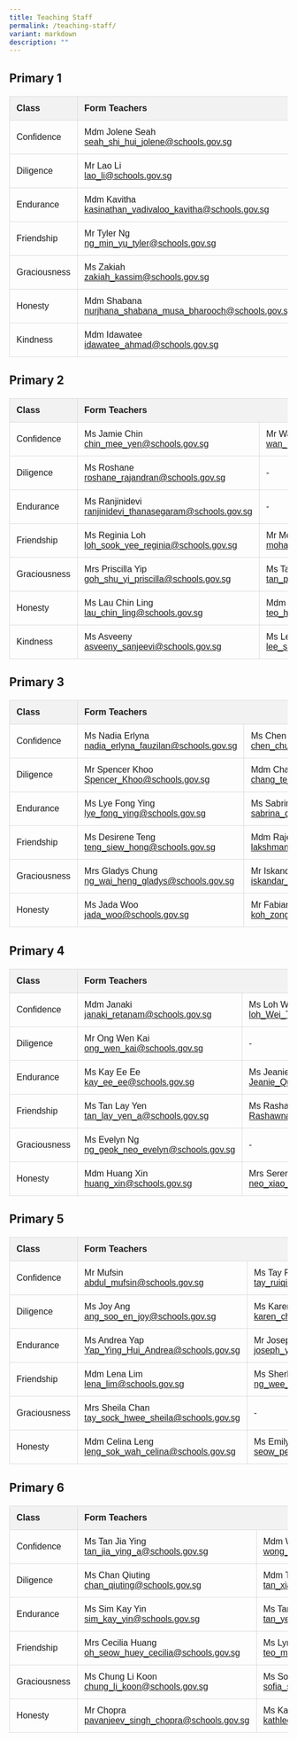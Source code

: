 ```yaml
---
title: Teaching Staff
permalink: /teaching-staff/
variant: markdown
description: ""
---
```

<h2>Primary 1</h2>

<table>
  <tbody>
    <tr>
      <th>Class</th>
      <th colspan="3">Form Teachers</th>
    </tr>
    <tr>
      <td>Confidence</td>
      <td>
        Mdm Jolene Seah<br>
        <a href="mailto:seah_shi_hui_jolene@schools.gov.sg">seah_shi_hui_jolene@schools.gov.sg</a>
      </td>
      <td>
        Ms Aisyah<br>
        <a href="mailto:irniaisyah_mohamed_ambri@schools.gov.sg">irniaisyah_mohamed_ambri@schools.gov.sg</a>
      </td>
      <td>
        Ms Lau<br>
        <a href="mailto:lau_chet_ying@schools.gov.sg">lau_chet_ying@schools.gov.sg</a>
      </td>
    </tr>
    <tr>
      <td>Diligence</td>
      <td>
        Mr Lao Li<br>
        <a href="mailto:lao_li@schools.gov.sg">lao_li@schools.gov.sg</a>
      </td>
      <td>
        Ms Bernadette Kor<br>
        <a href="mailto:bernadette_kor_hong_yin@schools.gov.sg">bernadette_kor_hong_yin@schools.gov.sg</a>
      </td>
      <td></td>
    </tr>
    <tr>
      <td>Endurance</td>
      <td>
        Mdm Kavitha<br>
        <a href="mailto:kasinathan_vadivaloo_kavitha@schools.gov.sg">kasinathan_vadivaloo_kavitha@schools.gov.sg</a>
      </td>
      <td>
        Miss Gladys Soh<br>
        <a href="mailto:soh_kang_hwee_gladys@schools.gov.sg">soh_kang_hwee_gladys@schools.gov.sg</a>
      </td>
      <td></td>
    </tr>
    <tr>
      <td>Friendship</td>
      <td>
        Mr Tyler Ng<br>
        <a href="mailto:ng_min_yu_tyler@schools.gov.sg">ng_min_yu_tyler@schools.gov.sg</a>
      </td>
      <td>
        Mdm Ler Shiaw Han<br>
        <a href="mailto:Ler_Shiaw_Han@schools.gov.sg">Ler_Shiaw_Han@schools.gov.sg</a>
      </td>
      <td></td>
    </tr>
    <tr>
      <td>Graciousness</td>
      <td>
        Ms Zakiah<br>
        <a href="mailto:zakiah_kassim@schools.gov.sg">zakiah_kassim@schools.gov.sg</a>
      </td>
      <td>
        Ms Angeles Kee<br>
        <a href="mailto:kee_angeles@schools.gov.sg">kee_angeles@schools.gov.sg</a>
      </td>
      <td>
        Ms Aisah<br>
        <a href="mailto:aisah_mansor_a@schools.gov.sg">aisah_mansor_a@schools.gov.sg</a>
      </td>
    </tr>
    <tr>
      <td>Honesty</td>
      <td>
        Mdm Shabana<br>
        <a href="mailto:nurjhana_shabana_musa_bharooch@schools.gov.sg">nurjhana_shabana_musa_bharooch@schools.gov.sg</a>
      </td>
      <td>
        Mr Nathaniel Ng<br>
        <a href="mailto:ng_jun_ting_Nathaniel@schools.gov.sg">ng_jun_ting_Nathaniel@schools.gov.sg</a>
      </td>
      <td></td>
    </tr>
    <tr>
      <td>Kindness</td>
      <td>
        Mdm Idawatee<br>
        <a href="mailto:idawatee_ahmad@schools.gov.sg">idawatee_ahmad@schools.gov.sg</a>
      </td>
      <td>
        Mdm Bai Yimeng<br>
        <a href="mailto:bai_yimeng@schools.gov.sg">bai_yimeng@schools.gov.sg</a>
      </td>
      <td></td>
    </tr>
  </tbody>
</table>













 


  <title>Class Form Teachers</title>
  <style>
    table {
      border-collapse: collapse;
      width: 100%;
      font-family: sans-serif;
    }
    th, td {
      border: 1px solid #ddd;
      padding: 12px;
      text-align: left;
    }
    th {
      background-color: #f2f2f2;
      font-weight: bold;
    }
    h2 {
      margin-bottom: 20px;
    }
  </style>



<h2>Primary 2</h2>

<table>
  <tbody><tr>
    <th>Class</th>
    <th colspan="2">Form Teachers</th>
  </tr>
  <tr>
    <td>Confidence</td>
    <td>
      Ms Jamie Chin<br>
      <a href="mailto:chin_mee_yen@schools.gov.sg">chin_mee_yen@schools.gov.sg</a>
    </td>
    <td>
      Mr Wan Jiajun<br>
      <a href="mailto:wan_jiajun@schools.gov.sg">wan_jiajun@schools.gov.sg</a>
    </td>
  </tr>
  <tr>
    <td>Diligence</td>
    <td>
      Ms Roshane<br>
      <a href="mailto:roshane_rajandran@schools.gov.sg">roshane_rajandran@schools.gov.sg</a>
    </td>
    <td>
      -
    </td>
  </tr>
  <tr>
    <td>Endurance</td>
    <td>
      Ms Ranjinidevi<br>
      <a href="mailto:ranjinidevi_thanasegaram@schools.gov.sg">ranjinidevi_thanasegaram@schools.gov.sg</a>
    </td>
    <td>
      -
    </td>
  </tr>
  <tr>
    <td>Friendship</td>
    <td>
      Ms Reginia Loh<br>
      <a href="mailto:loh_sook_yee_reginia@schools.gov.sg">loh_sook_yee_reginia@schools.gov.sg</a>
    </td>
    <td>
      Mr Mohamed Saddiq<br>
      <a href="mailto:mohamed_saddiq_b_mohamed@schools.gov.sg">mohamed_saddiq_b_mohamed@schools.gov.sg</a>
    </td>
  </tr>
  <tr>
    <td>Graciousness</td>
    <td>
      Mrs Priscilla Yip<br>
      <a href="mailto:goh_shu_yi_priscilla@schools.gov.sg">goh_shu_yi_priscilla@schools.gov.sg</a>
    </td>
    <td>
      Ms Tan Pin Ru<br>
      <a href="mailto:tan_pin_ru_a@schools.gov.sg">tan_pin_ru_a@schools.gov.sg</a>
    </td>
  </tr>
  <tr>
    <td>Honesty</td>
    <td>
      Ms Lau Chin Ling<br>
      <a href="mailto:lau_chin_ling@schools.gov.sg">lau_chin_ling@schools.gov.sg</a>
    </td>
    <td>
      Mdm Teo Hui Xin<br>
      <a href="mailto:teo_hui_xin@schools.gov.sg">teo_hui_xin@schools.gov.sg</a>
    </td>
  </tr>
  <tr>
    <td>Kindness</td>
    <td>
      Ms Asveeny<br>
      <a href="mailto:asveeny_sanjeevi@schools.gov.sg">asveeny_sanjeevi@schools.gov.sg</a>
    </td>
    <td>
      Ms Lee Seow Yian<br>
      <a href="mailto:lee_seow_yian@schools.gov.sg">lee_seow_yian@schools.gov.sg</a>
    </td>
  </tr>
</tbody></table>










  <title>Class Form Teachers</title>
  <style>
    table {
      border-collapse: collapse;
      width: 100%;
      font-family: sans-serif;
    }
    th, td {
      border: 1px solid #ddd;
      padding: 12px;
      text-align: left;
    }
    th {
      background-color: #f2f2f2;
      font-weight: bold;
    }
    h2 {
      margin-bottom: 20px;
    }
  </style>



<h2>Primary 3</h2>

<table>
  <tbody><tr>
    <th>Class</th>
    <th colspan="2">Form Teachers</th>
  </tr>
  <tr>
    <td>Confidence</td>
    <td>
      Ms Nadia Erlyna<br>
      <a href="mailto:nadia_erlyna_fauzilan@schools.gov.sg">nadia_erlyna_fauzilan@schools.gov.sg</a>
    </td>
    <td>
      Ms Chen Chueh Ching<br>
      <a href="mailto:chen_chueh_ching@schools.gov.sg">chen_chueh_ching@schools.gov.sg</a>
    </td>
  </tr>
  <tr>
    <td>Diligence</td>
    <td>
      Mr Spencer Khoo <br>
			<a href="mailto:Spencer_Khoo@schools.gov.sg">Spencer_Khoo@schools.gov.sg</a>
    </td>
    <td>
      Mdm Chang Te Fang<br>
      <a href="mailto:chang_te_fang@schools.gov.sg">chang_te_fang@schools.gov.sg</a>
    </td>
  </tr>
  <tr>
    <td>Endurance</td>
    <td>
      Ms Lye Fong Ying<br>
      <a href="mailto:lye_fong_ying@schools.gov.sg">lye_fong_ying@schools.gov.sg</a>
    </td>
    <td>
      Ms Sabrina Choo<br>
      <a href="mailto:sabrina_choo_pei_hoon_a@schools.gov.sg">sabrina_choo_pei_hoon_a@schools.gov.sg</a>
    </td>
  </tr>
  <tr>
    <td>Friendship</td>
    <td>
      Ms Desirene Teng<br>
      <a href="mailto:teng_siew_hong@schools.gov.sg">teng_siew_hong@schools.gov.sg</a>
    </td>
    <td>
      Mdm Rajes<br>
      <a href="mailto:lakshmanan_rajeswari@schools.gov.sg">lakshmanan_rajeswari@schools.gov.sg</a>
    </td>
  </tr>
  <tr>
    <td>Graciousness</td>
    <td>
      Mrs Gladys Chung<br>
      <a href="mailto:ng_wai_heng_gladys@schools.gov.sg">ng_wai_heng_gladys@schools.gov.sg</a>
    </td>
    <td>
      Mr Iskandar<br>
      <a href="mailto:iskandar_dzulkarnain_b_isnin@schools.gov.sg">iskandar_dzulkarnain_b_isnin@schools.gov.sg</a>
    </td>
  </tr>
  <tr>
    <td>Honesty</td>
    <td>
      Ms Jada Woo<br>
      <a href="mailto:jada_woo@schools.gov.sg">jada_woo@schools.gov.sg</a>
    </td>
    <td>
      Mr Fabian Koh<br>
      <a href="mailto:koh_zong_cheng_fabian@schools.gov.sg">koh_zong_cheng_fabian@schools.gov.sg</a>
    </td>
  </tr>
</tbody></table>













  <title>Class Form Teachers</title>
  <style>
    table {
      border-collapse: collapse;
      width: 100%;
      font-family: sans-serif;
    }
    th, td {
      border: 1px solid #ddd;
      padding: 12px;
      text-align: left;
    }
    th {
      background-color: #f2f2f2;
      font-weight: bold;
    }
    h2 {
      margin-bottom: 20px;
    }
  </style>



<h2>Primary 4</h2>

<table>
  <tbody><tr>
    <th>Class</th>
    <th colspan="2">Form Teachers</th>
  </tr>
  <tr>
    <td>Confidence</td>
    <td>
      Mdm Janaki<br>
      <a href="mailto:janaki_retanam@schools.gov.sg">janaki_retanam@schools.gov.sg</a>
    </td>
 <td>
      Ms Loh Wei Ting<br>
      <a href="mailto:loh_Wei_Ting_A@schools.gov.sg">loh_Wei_Ting_A@schools.gov.sg</a>
    </td>
  </tr>
  <tr>
    <td>Diligence</td>
    <td>
      Mr Ong Wen Kai<br>
      <a href="mailto:ong_wen_kai@schools.gov.sg">ong_wen_kai@schools.gov.sg</a>
    </td>
    <td>
 -
    </td>
  </tr>
  <tr>
    <td>Endurance</td>
		    <td>
      Ms Kay Ee Ee<br>
      <a href="mailto:kay_ee_ee@schools.gov.sg">kay_ee_ee@schools.gov.sg</a>
    </td>
    <td>
      Ms Jeanie Quek<br>
      <a href="mailto:Jeanie_Quek_Jun_Li@schools.gov.sg">Jeanie_Quek_Jun_Li@schools.gov.sg</a>
    </td>
  </tr>
  <tr>
    <td>Friendship</td>
   <td>
      Ms Tan Lay Yen<br>
      <a href="mailto:tan_lay_yen_a@schools.gov.sg">tan_lay_yen_a@schools.gov.sg</a>
    </td>
    <td>
      Ms Rashawna<br>
      <a href="mailto:Rashawna_Harminder_Singh@schools.gov.sg">Rashawna_Harminder_Singh@schools.gov.sg</a>
    </td>
  </tr>
  <tr>
    <td>Graciousness</td>
    <td>
      Ms Evelyn Ng<br>
      <a href="mailto:ng_geok_neo_evelyn@schools.gov.sg">ng_geok_neo_evelyn@schools.gov.sg</a>
    </td>
    <td>
   -
    </td>
  </tr>
  <tr>
    <td>Honesty</td>
    <td>
      Mdm Huang Xin<br>
      <a href="mailto:huang_xin@schools.gov.sg">huang_xin@schools.gov.sg</a>
    </td>
    <td>
      Mrs Serene Lee<br>
      <a href="mailto:neo_xiao_ling_serene@schools.gov.sg">neo_xiao_ling_serene@schools.gov.sg</a>
    </td>
  </tr>
</tbody></table>













  <title>Class Form Teachers</title>
  <style>
    table {
      border-collapse: collapse;
      width: 100%;
      font-family: sans-serif;
    }
    th, td {
      border: 1px solid #ddd;
      padding: 12px;
      text-align: left;
    }
    th {
      background-color: #f2f2f2;
      font-weight: bold;
    }
    h2 {
      margin-bottom: 20px;
    }
  </style>



<h2>Primary 5</h2>

<table>
  <tbody><tr>
    <th>Class</th>
    <th colspan="2">Form Teachers</th>
  </tr>
  <tr>
    <td>Confidence</td>
    <td>
      Mr Mufsin<br>
      <a href="mailto:abdul_mufsin@schools.gov.sg">abdul_mufsin@schools.gov.sg</a>
    </td>
    <td>
      Ms Tay Ruiqi<br>
      <a href="mailto:tay_ruiqi@schools.gov.sg">tay_ruiqi@schools.gov.sg</a>
    </td>
  </tr>
  <tr>
    <td>Diligence</td>
    <td>
      Ms Joy Ang<br>
      <a href="mailto:ang_soo_en_joy@schools.gov.sg">ang_soo_en_joy@schools.gov.sg</a>
    </td>
    <td>
      Ms Karen Chin<br>
      <a href="mailto:karen_chin_kar_wen@schools.gov.sg">karen_chin_kar_wen@schools.gov.sg</a>
    </td>
  </tr>
  <tr>
    <td>Endurance</td>
    <td>
      Ms Andrea Yap<br>
			<a href="mailto:Yap_Ying_Hui_Andrea@schools.gov.sg">Yap_Ying_Hui_Andrea@schools.gov.sg</a>
    </td>
    <td>
      Mr Joseph Yuan<br>
      <a href="mailto:joseph_yuan_weijie@schools.gov.sg">joseph_yuan_weijie@schools.gov.sg</a>
    </td>
  </tr>
  <tr>
    <td>Friendship</td>
    <td>
      Mdm Lena Lim<br>
      <a href="mailto:lena_lim@schools.gov.sg">lena_lim@schools.gov.sg</a>
    </td>
    <td>
      Ms Sherlyn Ng<br>
      <a href="mailto:ng_wee_hua@schools.gov.sg">ng_wee_hua@schools.gov.sg</a>
    </td>
  </tr>
  <tr>
    <td>Graciousness</td>
    <td>
      Mrs Sheila Chan<br>
      <a href="mailto:tay_sock_hwee_sheila@schools.gov.sg">tay_sock_hwee_sheila@schools.gov.sg</a>
    </td>
    <td>
      -
  </td></tr>
  <tr>
    <td>Honesty</td>
    <td>
      Mdm Celina Leng<br>
      <a href="mailto:leng_sok_wah_celina@schools.gov.sg">leng_sok_wah_celina@schools.gov.sg</a>
    </td>
    <td>
      Ms Emily Seow<br>
      <a href="mailto:seow_pei_suan_emily@schools.gov.sg">seow_pei_suan_emily@schools.gov.sg</a>
    </td>
  </tr>
</tbody></table>




<h2>Primary 6</h2>

<table>
  <tbody><tr>
    <th>Class</th>
    <th colspan="2">Form Teachers</th>
  </tr>
  <tr>
    <td>Confidence</td>
    <td>
      Ms Tan Jia Ying<br>
      <a href="mailto:tan_jia_ying_a@schools.gov.sg">tan_jia_ying_a@schools.gov.sg</a>
    </td>
    <td>
      Mdm Wong Ching Yee<br>
      <a href="mailto:wong_ching_yee@schools.gov.sg">wong_ching_yee@schools.gov.sg</a>
    </td>
  </tr>
  <tr>
    <td>Diligence</td>
    <td>
      Ms Chan Qiuting<br>
      <a href="mailto:chan_qiuting@schools.gov.sg">chan_qiuting@schools.gov.sg</a>
    </td>
    <td>
      Mdm Tan Xiao Jing<br>
      <a href="mailto:tan_xiao_jing@schools.gov.sg">tan_xiao_jing@schools.gov.sg</a>
    </td>
  </tr>
  <tr>
    <td>Endurance</td>
    <td>
      Ms Sim Kay Yin<br>
      <a href="mailto:sim_kay_yin@schools.gov.sg">sim_kay_yin@schools.gov.sg</a>
    </td>
    <td>
      Ms Tan Yee Li<br>
      <a href="mailto:tan_yee_li@schools.gov.sg">tan_yee_li@schools.gov.sg</a>
    </td>
  </tr>
  <tr>
    <td>Friendship</td>
    <td>
      Mrs Cecilia Huang<br>
      <a href="mailto:oh_seow_huey_cecilia@schools.gov.sg">oh_seow_huey_cecilia@schools.gov.sg</a>
    </td>
    <td>
      Ms Lynn Teo<br>
      <a href="mailto:teo_mei_ling_lynn@schools.gov.sg">teo_mei_ling_lynn@schools.gov.sg</a>
    </td>
  </tr>
  <tr>
    <td>Graciousness</td>
    <td>
      Ms Chung Li Koon<br>
      <a href="mailto:chung_li_koon@schools.gov.sg">chung_li_koon@schools.gov.sg</a>
    </td>
    <td>
      Ms Sofia<br>
      <a href="mailto:sofia_samri@schools.gov.sg">sofia_samri@schools.gov.sg</a>
    </td>
  </tr>
  <tr>
    <td>Honesty</td>
    <td>
      Mr Chopra<br>
      <a href="mailto:pavanjeev_singh_chopra@schools.gov.sg">pavanjeev_singh_chopra@schools.gov.sg</a>
    </td>
    <td>
      Ms Kathleen Lee<br>
      <a href="mailto:kathleen_lee_mui_hwa_a@schools.gov.sg">kathleen_lee_mui_hwa_a@schools.gov.sg</a>
    </td>
  </tr>
</tbody></table>